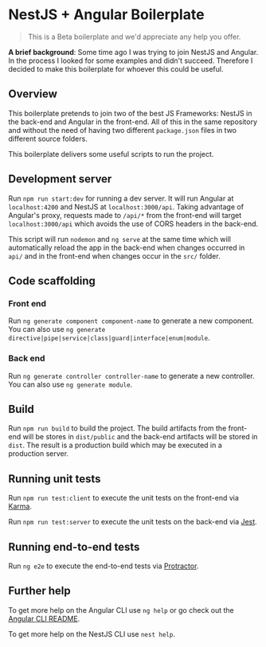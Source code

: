 # NestJS + Angular Boilerplate

> This is a Beta boilerplate and we'd appreciate any help you offer.

**A brief background**: Some time ago I was trying to join NestJS and Angular.
In the process I looked for some examples and didn't succeed. Therefore I
decided to make this boilerplate for whoever this could be useful.

## Overview

This boilerplate pretends to join two of the best JS Frameworks: NestJS in the
back-end and Angular in the front-end. All of this in the same repository
and without the need of having two different `package.json` files in two
different source folders.

This boilerplate delivers some useful scripts to run the project.

## Development server

Run `npm run start:dev` for running a dev server. It will run Angular at
`localhost:4200` and NestJS at `localhost:3000/api`. Taking advantage of
Angular's proxy, requests made to `/api/*` from the front-end will target
`localhost:3000/api` which avoids the use of CORS headers in the back-end.

This script will run `nodemon` and `ng serve` at the same time which will
automatically reload the app in the back-end when changes occurred in `api/` and
in the front-end when changes occur in the `src/` folder.

## Code scaffolding

### Front end

Run `ng generate component component-name` to generate a new component. You can
also use `ng generate directive|pipe|service|class|guard|interface|enum|module`.

### Back end

Run `ng generate controller controller-name` to generate a new controller.
You can also use
`ng generate module`.

## Build

Run `npm run build` to build the project. The build artifacts from the front-end
will be stores in `dist/public` and the back-end artifacts will be stored in
`dist`. The result is a production build which may be executed in a production
server.

## Running unit tests

Run `npm run test:client` to execute the unit tests on the front-end via
[Karma](https://karma-runner.github.io).

Run `npm run test:server` to execute the unit tests on the back-end via
[Jest](https://todo.com).

## Running end-to-end tests

Run `ng e2e` to execute the end-to-end tests via [Protractor](http://www.protractortest.org/).

## Further help

To get more help on the Angular CLI use `ng help` or go check out the
[Angular CLI README](https://github.com/angular/angular-cli/blob/master/README.md).

To get more help on the NestJS CLI use `nest help`.
